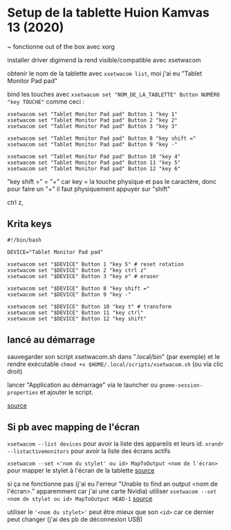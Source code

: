 # Setup de la tablette Huion Kamvas 13 (2020)

~ fonctionne out of the box avec xorg

installer driver digimend la rend visible/compatible avec xsetwacom


obtenir le nom de la tablette avec  `xsetwacom list`, moi j'ai eu "Tablet Monitor Pad pad"

bind les touches avec `xsetwacom set "NOM_DE_LA_TABLETTE" Button NUMÉRO "key TOUCHE"` comme ceci :
```
xsetwacom set "Tablet Monitor Pad pad" Button 1 "key 1"
xsetwacom set "Tablet Monitor Pad pad" Button 2 "key 2"
xsetwacom set "Tablet Monitor Pad pad" Button 3 "key 3"

xsetwacom set "Tablet Monitor Pad pad" Button 8 "key shift ="
xsetwacom set "Tablet Monitor Pad pad" Button 9 "key -"

xsetwacom set "Tablet Monitor Pad pad" Button 10 "key 4"
xsetwacom set "Tablet Monitor Pad pad" Button 11 "key 5"
xsetwacom set "Tablet Monitor Pad pad" Button 12 "key 6"
```

"key shift =" = "+"
car key = la touche physique et pas le caractère, donc pour faire un "+" il faut physiquement appuyer sur "shift"

ctrl z,



## Krita keys

```
#!/bin/bash

DEVICE="Tablet Monitor Pad pad"

xsetwacom set "$DEVICE" Button 1 "key 5" # reset rotation
xsetwacom set "$DEVICE" Button 2 "key ctrl z"
xsetwacom set "$DEVICE" Button 3 "key e" # eraser

xsetwacom set "$DEVICE" Button 8 "key shift ="
xsetwacom set "$DEVICE" Button 9 "key -"

xsetwacom set "$DEVICE" Button 10 "key t" # transform
xsetwacom set "$DEVICE" Button 11 "key ctrl"
xsetwacom set "$DEVICE" Button 12 "key shift"
```


## lancé au démarrage

sauvegarder son script xsetwacom.sh dans ".local/bin" (par exemple) et le rendre exécutable `chmod +x $HOME/.local/scripts/xsetwacom.sh` (ou via clic droit)

lancer "Application au démarrage" via le launcher ou `gnome-session-properties` et ajouter le script.


[source](https://github.com/linuxwacom/xf86-input-wacom/wiki/Tablet-Configuration-1:-xsetwacom-and-xorg.conf)

## Si pb avec mapping de l'écran

`xsetwacom --list devices` pour avoir la liste des appareils et leurs id.
`xrandr --listactivemonitors` pour avoir la liste des écrans actifs

`xsetwacom --set <'nom du stylet' ou id> MapToOutput <nom de l'écran>` pour mapper le stylet à l'écran de la tablette [source](https://askubuntu.com/a/1082433)

si ça ne fonctionne pas (j'ai eu l'erreur "Unable to find an output <nom de l'écran>." apparemment car j'ai une carte Nvidia) utiliser `xsetwacom --set <nom de stylet ou id> MapToOutput HEAD-1` [source](https://doc.ubuntu-fr.org/wacom#dual_screen_ou_mapper_la_tablette_sur_un_seul_ecran)

utiliser le `'<nom du stylet>'` peut être mieux que son `<id>` car ce dernier peut changer (j'ai des pb de déconnexion USB)
